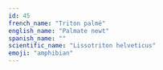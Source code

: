 ```yaml
---
id: 45
french_name: "Triton palmé"
english_name: "Palmate newt"
spanish_name: ""
scientific_name: "Lissotriton helveticus"
emoji: "amphibian"
---
```

